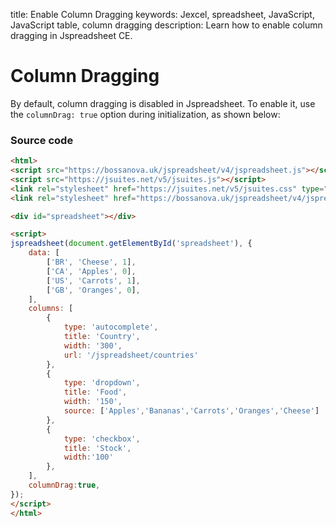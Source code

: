 title: Enable Column Dragging
keywords: Jexcel, spreadsheet, JavaScript, JavaScript table, column dragging
description: Learn how to enable column dragging in Jspreadsheet CE.

# Column Dragging

By default, column dragging is disabled in Jspreadsheet. To enable it, use the `columnDrag: true` option during initialization, as shown below:

### Source code

```html
<html>
<script src="https://bossanova.uk/jspreadsheet/v4/jspreadsheet.js"></script>
<script src="https://jsuites.net/v5/jsuites.js"></script>
<link rel="stylesheet" href="https://jsuites.net/v5/jsuites.css" type="text/css" />
<link rel="stylesheet" href="https://bossanova.uk/jspreadsheet/v4/jspreadsheet.css" type="text/css" />

<div id="spreadsheet"></div>

<script>
jspreadsheet(document.getElementById('spreadsheet'), {
    data: [
        ['BR', 'Cheese', 1],
        ['CA', 'Apples', 0],
        ['US', 'Carrots', 1],
        ['GB', 'Oranges', 0],
    ],
    columns: [
        {
            type: 'autocomplete',
            title: 'Country',
            width: '300',
            url: '/jspreadsheet/countries'
        },
        {
            type: 'dropdown',
            title: 'Food',
            width: '150',
            source: ['Apples','Bananas','Carrots','Oranges','Cheese']
        },
        {
            type: 'checkbox',
            title: 'Stock',
            width:'100'
        },
    ],
    columnDrag:true,
});
</script>
</html>
```  
  

